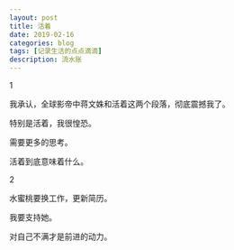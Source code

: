 ```yaml
---
layout: post
title: 活着
date: 2019-02-16
categories: blog
tags: [记录生活的点点滴滴]
description: 流水账
---
```


1 

我承认，全球影帝中蒋文姝和活着这两个段落，彻底震撼我了。

特别是活着，我很惶恐。

需要更多的思考。

活着到底意味着什么。

2

水蜜桃要换工作，更新简历。

我要支持她。

对自己不满才是前进的动力。
















